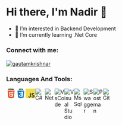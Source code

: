 # Hi there, I'm Nadir 👋 

- 👀 I’m interested in Backend Development
- 🌱 I’m currently learning .Net Core

### Connect with me:

<a href="https://www.linkedin.com/in/nadirkorkut/" target="blank"><img align="center" src="https://raw.githubusercontent.com/rahuldkjain/github-profile-readme-generator/master/src/images/icons/Social/linked-in-alt.svg" alt="gautamkrishnar" width="26px" /></a>



### Languages And Tools:

<img align="left" alt="HTML5" width="26px" src="https://raw.githubusercontent.com/github/explore/80688e429a7d4ef2fca1e82350fe8e3517d3494d/topics/html/html.png" />
<img align="left" alt="CSS3" width="26px" src="https://raw.githubusercontent.com/github/explore/80688e429a7d4ef2fca1e82350fe8e3517d3494d/topics/css/css.png" />
<img align="left" alt="JavaScript" width="26px" src="https://raw.githubusercontent.com/github/explore/80688e429a7d4ef2fca1e82350fe8e3517d3494d/topics/javascript/javascript.png" />
<img align="left" alt="C#" width="26px" src="https://seeklogo.com/images/C/c-sharp-c-logo-02F17714BA-seeklogo.com.png"/> </a>
<img  align="left" alt="Net" width="26px" src="https://upload.wikimedia.org/wikipedia/commons/thumb/e/ee/.NET_Core_Logo.svg/1200px-.NET_Core_Logo.svg.png"  />
<img align="left" alt="VsCode" width="26px" src="https://upload.wikimedia.org/wikipedia/commons/5/59/Visual_Studio_Icon_2019.svg" />
<img align="left" alt="Visual Studio" width="26px" src="https://upload.wikimedia.org/wikipedia/commons/thumb/9/9a/Visual_Studio_Code_1.35_icon.svg/1024px-Visual_Studio_Code_1.35_icon.svg.png" />
<img align="left" alt="MsSql" width="26px" src="https://upload.wikimedia.org/wikipedia/de/thumb/8/8c/Microsoft_SQL_Server_Logo.svg/2000px-Microsoft_SQL_Server_Logo.svg.png" />
<img align="left" alt="Swagger" width="26px" src="https://upload.wikimedia.org/wikipedia/commons/a/ab/Swagger-logo.png" />
<img align="left" alt="Postman" width="26px" src="https://www.vectorlogo.zone/logos/getpostman/getpostman-icon.svg" />
<img align="left" alt="Git" width="26px" src="https://www.vectorlogo.zone/logos/git-scm/git-scm-icon.svg" />
